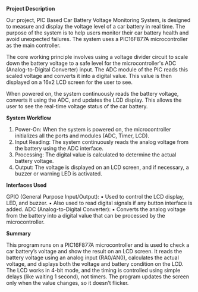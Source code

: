 **Project Description**

Our project, PIC Based Car Battery Voltage Monitoring System, is designed to measure and display the voltage 
level of a car battery in real time. The purpose of the system is to help users monitor their car battery health 
and avoid unexpected failures. The system uses a PIC16F877A microcontroller as the main controller.

The core working principle involves using a voltage divider circuit to scale down the battery voltage to a safe 
level for the microcontroller's ADC (Analog-to-Digital Converter) input. The ADC module of the PIC reads this 
scaled voltage and converts it into a digital value. This value is then displayed on a 16x2 LCD screen for the 
user to see.

When powered on, the system continuously reads the battery voltage, converts it using the ADC, and updates the 
LCD display. This allows the user to see the real-time voltage status of the car battery.


****System Workflow****

1. Power-On: When the system is powered on, the microcontroller initializes all the ports
and modules (ADC, Timer, LCD).
2. Input Reading: The system continuously reads the analog voltage from the battery using
the ADC interface.
3. Processing: The digital value is calculated to determine the actual battery voltage.
4. Output: The voltage is displayed on an LCD screen, and if necessary, a buzzer or warning
LED is activated.


****Interfaces Used****

GPIO (General Purpose Input/Output):
▪ Used to control the LCD display, LED, and buzzer.
▪ Also used to read digital signals if any button interface is added.
ADC (Analog-to-Digital Converter):
▪ Converts the analog voltage from the battery into a digital value that can be processed by
the microcontroller.


**Summary**

This program runs on a PIC16F877A microcontroller and is used to check a car battery’s
voltage and show the result on an LCD screen. It reads the battery voltage using an analog input
(RA0/AN0), calculates the actual voltage, and displays both the voltage and battery condition on
the LCD. The LCD works in 4-bit mode, and the timing is controlled using simple delays (like
waiting 1 second), not timers. The program updates the screen only when the value changes, so it
doesn’t flicker.
